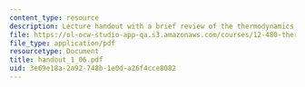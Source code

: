 ```yaml
---
content_type: resource
description: Lecture handout with a brief review of the thermodynamics of solutions.
file: https://ol-ocw-studio-app-qa.s3.amazonaws.com/courses/12-480-thermodynamics-for-geoscientists-fall-2006/3e69e18a2a92748b1e0da26f4cce8082_handout_1_06.pdf
file_type: application/pdf
resourcetype: Document
title: handout_1_06.pdf
uid: 3e69e18a-2a92-748b-1e0d-a26f4cce8082
---
```

